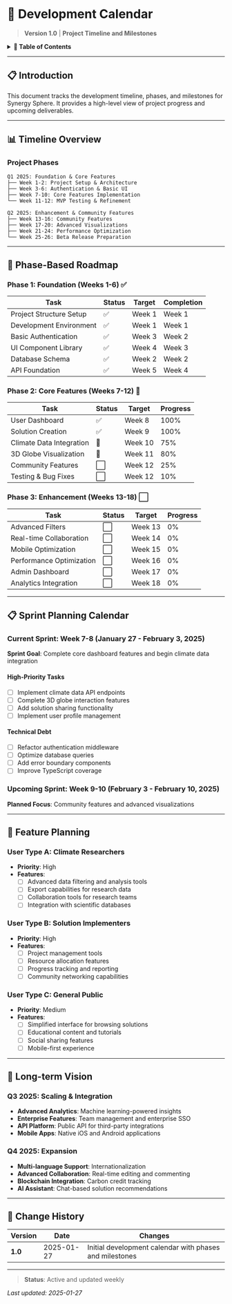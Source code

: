 
# 📅 Development Calendar

> **Version 1.0** | **Project Timeline and Milestones**

<details>
<summary><strong>📖 Table of Contents</strong></summary>

- [Introduction](#-introduction)
- [Timeline Overview](#-timeline-overview)
- [Phase-Based Roadmap](#-phase-based-roadmap)
- [Sprint Planning Calendar](#-sprint-planning-calendar)
- [Feature Planning](#-feature-planning)
- [Long-term Vision](#-long-term-vision)
- [Change History](#-change-history)

</details>

---

## 📋 Introduction

This document tracks the development timeline, phases, and milestones for Synergy Sphere. It provides a high-level view of project progress and upcoming deliverables.

---

## 📊 Timeline Overview

### Project Phases

```
Q1 2025: Foundation & Core Features
├── Week 1-2: Project Setup & Architecture
├── Week 3-6: Authentication & Basic UI
├── Week 7-10: Core Features Implementation
└── Week 11-12: MVP Testing & Refinement

Q2 2025: Enhancement & Community Features
├── Week 13-16: Community Features
├── Week 17-20: Advanced Visualizations
├── Week 21-24: Performance Optimization
└── Week 25-26: Beta Release Preparation
```

---

## 🎯 Phase-Based Roadmap

### Phase 1: Foundation (Weeks 1-6) ✅

| Task | Status | Target | Completion |
|------|--------|--------|------------|
| Project Structure Setup | ✅ | Week 1 | Week 1 |
| Development Environment | ✅ | Week 1 | Week 1 |
| Basic Authentication | ✅ | Week 3 | Week 2 |
| UI Component Library | ✅ | Week 4 | Week 3 |
| Database Schema | ✅ | Week 2 | Week 2 |
| API Foundation | ✅ | Week 5 | Week 4 |

### Phase 2: Core Features (Weeks 7-12) 🔄

| Task | Status | Target | Progress |
|------|--------|--------|----------|
| User Dashboard | ✅ | Week 8 | 100% |
| Solution Creation | ✅ | Week 9 | 100% |
| Climate Data Integration | 🔄 | Week 10 | 75% |
| 3D Globe Visualization | 🔄 | Week 11 | 80% |
| Community Features | ⬜ | Week 12 | 25% |
| Testing & Bug Fixes | ⬜ | Week 12 | 10% |

### Phase 3: Enhancement (Weeks 13-18) ⬜

| Task | Status | Target | Progress |
|------|--------|--------|----------|
| Advanced Filters | ⬜ | Week 13 | 0% |
| Real-time Collaboration | ⬜ | Week 14 | 0% |
| Mobile Optimization | ⬜ | Week 15 | 0% |
| Performance Optimization | ⬜ | Week 16 | 0% |
| Admin Dashboard | ⬜ | Week 17 | 0% |
| Analytics Integration | ⬜ | Week 18 | 0% |

---

## 📋 Sprint Planning Calendar

### Current Sprint: Week 7-8 (January 27 - February 3, 2025)

**Sprint Goal**: Complete core dashboard features and begin climate data integration

#### High-Priority Tasks
- [ ] Implement climate data API endpoints
- [ ] Complete 3D globe interaction features
- [ ] Add solution sharing functionality
- [ ] Implement user profile management

#### Technical Debt
- [ ] Refactor authentication middleware
- [ ] Optimize database queries
- [ ] Add error boundary components
- [ ] Improve TypeScript coverage

### Upcoming Sprint: Week 9-10 (February 3 - February 10, 2025)

**Planned Focus**: Community features and advanced visualizations

---

## 🚀 Feature Planning

### User Type A: Climate Researchers
- **Priority**: High
- **Features**:
  - [ ] Advanced data filtering and analysis tools
  - [ ] Export capabilities for research data
  - [ ] Collaboration tools for research teams
  - [ ] Integration with scientific databases

### User Type B: Solution Implementers
- **Priority**: High
- **Features**:
  - [ ] Project management tools
  - [ ] Resource allocation features
  - [ ] Progress tracking and reporting
  - [ ] Community networking capabilities

### User Type C: General Public
- **Priority**: Medium
- **Features**:
  - [ ] Simplified interface for browsing solutions
  - [ ] Educational content and tutorials
  - [ ] Social sharing features
  - [ ] Mobile-first experience

---

## 🔮 Long-term Vision

### Q3 2025: Scaling & Integration
- **Advanced Analytics**: Machine learning-powered insights
- **Enterprise Features**: Team management and enterprise SSO
- **API Platform**: Public API for third-party integrations
- **Mobile Apps**: Native iOS and Android applications

### Q4 2025: Expansion
- **Multi-language Support**: Internationalization
- **Advanced Collaboration**: Real-time editing and commenting
- **Blockchain Integration**: Carbon credit tracking
- **AI Assistant**: Chat-based solution recommendations

---

## 📝 Change History

| **Version** | **Date** | **Changes** |
|-------------|----------|-------------|
| **1.0** | 2025-01-27 | Initial development calendar with phases and milestones |

---

> **Status**: Active and updated weekly

*Last updated: 2025-01-27*
